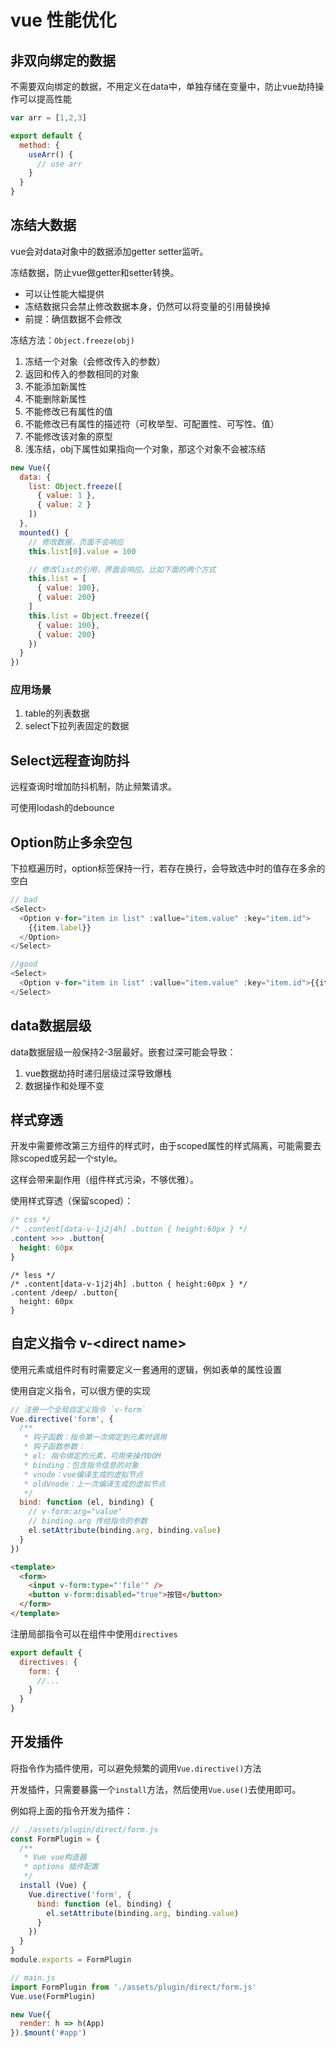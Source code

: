 # vue 性能优化

## 非双向绑定的数据

不需要双向绑定的数据，不用定义在data中，单独存储在变量中，防止vue劫持操作可以提高性能

```js
var arr = [1,2,3]

export default {
  method: {
    useArr() {
      // use arr
    }
  }
}
```

## 冻结大数据

vue会对data对象中的数据添加getter setter监听。

冻结数据，防止vue做getter和setter转换。

- 可以让性能大幅提供
- 冻结数据只会禁止修改数据本身，仍然可以将变量的引用替换掉
- 前提：确信数据不会修改

冻结方法：`Object.freeze(obj)`

1. 冻结一个对象（会修改传入的参数）
2. 返回和传入的参数相同的对象
3. 不能添加新属性
4. 不能删除新属性
5. 不能修改已有属性的值
6. 不能修改已有属性的描述符（可枚举型、可配置性、可写性、值）
7. 不能修改该对象的原型
8. 浅冻结，obj下属性如果指向一个对象，那这个对象不会被冻结

```js
new Vue({
  data: {
    list: Object.freeze([
      { value: 1 },
      { value: 2 }
    ])
  },
  mounted() {
    // 修改数据，页面不会响应
    this.list[0].value = 100

    // 修改list的引用，界面会响应。比如下面的两个方式
    this.list = [
      { value: 100},
      { value: 200}
    ]
    this.list = Object.freeze({
      { value: 100},
      { value: 200}
    })
  }
})
```

### 应用场景

1. table的列表数据
2. select下拉列表固定的数据

## Select远程查询防抖

远程查询时增加防抖机制，防止频繁请求。

可使用lodash的debounce

## Option防止多余空包

下拉框遍历时，option标签保持一行，若存在换行，会导致选中时的值存在多余的空白

```js
// bad
<Select>
  <Option v-for="item in list" :vallue="item.value" :key="item.id">
    {{item.label}}
  </Option>
</Select>
```

```js
//good
<Select>
  <Option v-for="item in list" :vallue="item.value" :key="item.id">{{item.label}}</Option>
</Select>
```

## data数据层级

data数据层级一般保持2-3层最好。嵌套过深可能会导致：

1. vue数据劫持时递归层级过深导致爆栈
2. 数据操作和处理不变

## 样式穿透

开发中需要修改第三方组件的样式时，由于scoped属性的样式隔离，可能需要去除scoped或另起一个style。

这样会带来副作用（组件样式污染，不够优雅）。

使用样式穿透（保留scoped）：

```css
/* css */
/* .content[data-v-1j2j4h] .button { height:60px } */
.content >>> .button{
  height: 60px
}
```

```less
/* less */
/* .content[data-v-1j2j4h] .button { height:60px } */
.content /deep/ .button{
  height: 60px
}
```

## 自定义指令 v-\<direct name\>

使用元素或组件时有时需要定义一套通用的逻辑，例如表单的属性设置

使用自定义指令，可以很方便的实现

```js
// 注册一个全局自定义指令 `v-form`
Vue.directive('form', {
  /**
   * 钩子函数：指令第一次绑定到元素时调用
   * 钩子函数参数：
   * el: 指令绑定的元素，可用来操作DOM
   * binding：包含指令信息的对象
   * vnode：vue编译生成的虚拟节点
   * oldVnode：上一次编译生成的虚拟节点
   */
  bind: function (el, binding) {
    // v-form:arg="value"
    // binding.arg 传给指令的参数
    el.setAttribute(binding.arg, binding.value)
  }
})
```

```html
<template>
  <form>
    <input v-form:type="'file'" />
    <button v-form:disabled="true">按钮</button>
  </form>
</template>
```

注册局部指令可以在组件中使用`directives`

```js
export default {
  directives: {
    form: {
      //...
    }
  }
}
```

## 开发插件

将指令作为插件使用，可以避免频繁的调用`Vue.directive()`方法

开发插件，只需要暴露一个`install`方法，然后使用`Vue.use()`去使用即可。

例如将上面的指令开发为插件：

```js
// ./assets/plugin/direct/form.js
const FormPlugin = {
  /**
   * Vue vue构造器
   * options 插件配置
   */
  install (Vue) {
    Vue.directive('form', {
      bind: function (el, binding) {
        el.setAttribute(binding.arg, binding.value)
      }
    })
  }
}
module.exports = FormPlugin
```

```js
// main.js
import FormPlugin from './assets/plugin/direct/form.js'
Vue.use(FormPlugin)

new Vue({
  render: h => h(App)
}).$mount('#app')
```


